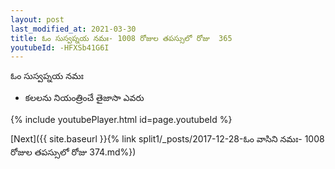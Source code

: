 ```yaml
---
layout: post
last_modified_at: 2021-03-30
title: ఓం సుస్వప్నయ నమః- 1008 రోజుల తపస్సులో రోజు  365
youtubeId: -HFXSb41G6I
---
```

 
 
 ఓం సుస్వప్నయ నమః  
 
 -  కలలను నియంత్రించే తైజాసా ఎవరు 
 
  
 
  
 
 
 
 
 
 


{% include youtubePlayer.html id=page.youtubeId %}
 
[Next]({{ site.baseurl }}{% link  split1/_posts/2017-12-28-ఓం వాసిని నమః- 1008 రోజుల తపస్సులో రోజు  374.md%})
 
